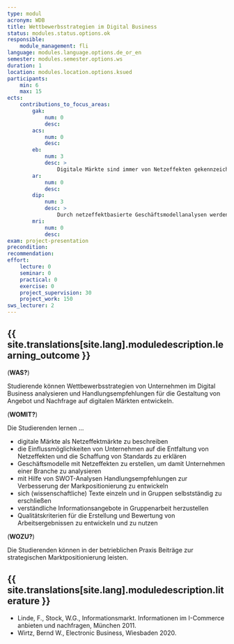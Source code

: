 ```yaml
---
type: modul
acronym: WDB
title: Wettbewerbsstrategien im Digital Business
status: modules.status.options.ok
responsible: 
    module_management: fli
language: modules.language.options.de_or_en
semester: modules.semester.options.ws
duration: 1
location: modules.location.options.ksued
participants: 
    min: 6
    max: 15
ects: 
    contributions_to_focus_areas:
        gak: 
            num: 0
            desc:
        acs: 
            num: 0
            desc:
        eb: 
            num: 3
            desc: >
                Digitale Märkte sind immer von Netzeffekten gekennzeichnet. Durch den Einsatz spezieller strategischer Variablen lassen sich Netzeffekte beeinflussen und damit auch Standards im Markt schaffen.
        ar: 
            num: 0
            desc:
        dip: 
            num: 3
            desc: >
                Durch netzeffektbasierte Geschäftsmodellanalysen werden die Mehrwerte digitaler Angebote identifiziert und Potenziale für deren Weiterentwicklung aufgezeigt.
        mri: 
            num: 0
            desc:
exam: project-presentation 
precondition: 
recommendation: 
effort:
    lecture: 0
    seminar: 0
    practical: 0
    exercise: 0
    project_supervision: 30
    project_work: 150
sws_lecturer: 2  
---
```




## {{ site.translations[site.lang].moduledescription.learning_outcome }}
<!-- Learning Outcome -->

(**WAS?**)

Studierende können Wettbewerbsstrategien von Unternehmen im Digital Business analysieren und Handlungsempfehlungen für die Gestaltung von Angebot und Nachfrage auf digitalen Märkten entwickeln.

(**WOMIT?**)

Die Studierenden lernen ...
- digitale Märkte als Netzeffektmärkte zu beschreiben
- die Einflussmöglichkeiten von Unternehmen auf die Entfaltung von Netzeffekten und die Schaffung von Standards zu
 erklären
- Geschäftsmodelle mit Netzeffekten zu erstellen, um damit Unternehmen einer Branche zu analysieren
- mit Hilfe von SWOT-Analysen Handlungsempfehlungen zur Verbesserung der Markpositionierung zu entwickeln
- sich (wissenschaftliche) Texte einzeln und in Gruppen selbstständig zu erschließen 
- verständliche Informationsangebote in Gruppenarbeit herzustellen
- Qualitätskriterien für die Erstellung und Bewertung von Arbeitsergebnissen zu entwickeln und zu nutzen

(**WOZU?**)

Die Studierenden können in der betrieblichen Praxis Beiträge zur strategischen Marktpositionierung leisten. 

<!--  
## {{ site.translations[site.lang].moduledescription.modulecontent }}

tbd.


## {{ site.translations[site.lang].moduledescription.teaching_learning_forms }}

tbd.


## {{ site.translations[site.lang].moduledescription.learning_material }}

-->

## {{ site.translations[site.lang].moduledescription.literature }}
<!-- Weiterführende Literatur -->

- Linde, F., Stock, W.G., Informationsmarkt. Informationen im I-Commerce anbieten und nachfragen, München 2011. 
- Wirtz, Bernd W., Electronic Business, Wiesbaden 2020.

